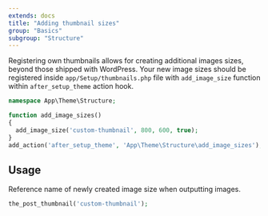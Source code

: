 ```yaml
---
extends: docs
title: "Adding thumbnail sizes"
group: "Basics"
subgroup: "Structure"
---
```


Registering own thumbnails allows for creating additional images sizes, beyond those shipped with WordPress. Your new image sizes should be registered inside `app/Setup/thumbnails.php` file with `add_image_size` function within `after_setup_theme` action hook.

```php
namespace App\Theme\Structure;

function add_image_sizes()
{
  add_image_size('custom-thumbnail', 800, 600, true);
}
add_action('after_setup_theme', 'App\Theme\Structure\add_image_sizes');
```

## Usage

Reference name of newly created image size when outputting images.

```php
the_post_thumbnail('custom-thumbnail');
```
